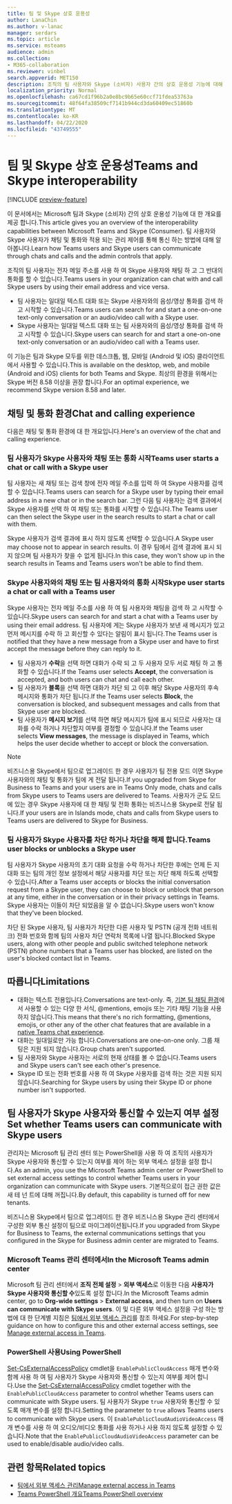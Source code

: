 ```yaml
---
title: 팀 및 Skype 상호 운용성
author: LanaChin
ms.author: v-lanac
manager: serdars
ms.topic: article
ms.service: msteams
audience: admin
ms.collection:
- M365-collaboration
ms.reviewer: vinbel
search.appverid: MET150
description: 조직의 팀 사용자와 Skype (소비자) 사용자 간의 상호 운용성 기능에 대해 알아봅니다.
localization_priority: Normal
ms.openlocfilehash: ca67cd1f96b2a0e8bc9b65e60ccf71fdea53763a
ms.sourcegitcommit: 48f64fa38509cf7141b944cd3da60409ec51860b
ms.translationtype: MT
ms.contentlocale: ko-KR
ms.lasthandoff: 04/22/2020
ms.locfileid: "43749555"
---
```

# <a name="teams-and-skype-interoperability"></a><span data-ttu-id="2ce7f-103">팀 및 Skype 상호 운용성</span><span class="sxs-lookup"><span data-stu-id="2ce7f-103">Teams and Skype interoperability</span></span>

[!INCLUDE [preview-feature](includes/preview-feature.md)]

<span data-ttu-id="2ce7f-104">이 문서에서는 Microsoft 팀과 Skype (소비자) 간의 상호 운용성 기능에 대 한 개요를 제공 합니다.</span><span class="sxs-lookup"><span data-stu-id="2ce7f-104">This article gives you an overview of the interoperability capabilities between Microsoft Teams and Skype (Consumer).</span></span> <span data-ttu-id="2ce7f-105">팀 사용자와 Skype 사용자가 채팅 및 통화와 적용 되는 관리 제어를 통해 통신 하는 방법에 대해 알아봅니다.</span><span class="sxs-lookup"><span data-stu-id="2ce7f-105">Learn how Teams users and Skype users can communicate through chats and calls and the admin controls that apply.</span></span>

<span data-ttu-id="2ce7f-106">조직의 팀 사용자는 전자 메일 주소를 사용 하 여 Skype 사용자와 채팅 하 고 그 반대의 통화를 할 수 있습니다.</span><span class="sxs-lookup"><span data-stu-id="2ce7f-106">Teams users in your organization can chat with and call Skype users by using their email address and vice versa.</span></span>

- <span data-ttu-id="2ce7f-107">팀 사용자는 일대일 텍스트 대화 또는 Skype 사용자와의 음성/영상 통화를 검색 하 고 시작할 수 있습니다.</span><span class="sxs-lookup"><span data-stu-id="2ce7f-107">Teams users can search for and start a one-on-one text-only conversation or an audio/video call with a Skype user.</span></span>
- <span data-ttu-id="2ce7f-108">Skype 사용자는 일대일 텍스트 대화 또는 팀 사용자와의 음성/영상 통화를 검색 하 고 시작할 수 있습니다.</span><span class="sxs-lookup"><span data-stu-id="2ce7f-108">Skype users can search for and start a one-on-one text-only conversation or an audio/video call with a Teams user.</span></span>

<span data-ttu-id="2ce7f-109">이 기능은 팀과 Skype 모두를 위한 데스크톱, 웹, 모바일 (Android 및 iOS) 클라이언트에서 사용할 수 있습니다.</span><span class="sxs-lookup"><span data-stu-id="2ce7f-109">This is available on the desktop, web, and mobile (Android and iOS) clients for both Teams and Skype.</span></span> <span data-ttu-id="2ce7f-110">최상의 환경을 위해서는 Skype 버전 8.58 이상을 권장 합니다.</span><span class="sxs-lookup"><span data-stu-id="2ce7f-110">For an optimal experience, we recommend Skype version 8.58 and later.</span></span>

## <a name="chat-and-calling-experience"></a><span data-ttu-id="2ce7f-111">채팅 및 통화 환경</span><span class="sxs-lookup"><span data-stu-id="2ce7f-111">Chat and calling experience</span></span>

<span data-ttu-id="2ce7f-112">다음은 채팅 및 통화 환경에 대 한 개요입니다.</span><span class="sxs-lookup"><span data-stu-id="2ce7f-112">Here's an overview of the chat and calling experience.</span></span>

### <a name="teams-user-starts-a-chat-or-call-with-a-skype-user"></a><span data-ttu-id="2ce7f-113">팀 사용자가 Skype 사용자와 채팅 또는 통화 시작</span><span class="sxs-lookup"><span data-stu-id="2ce7f-113">Teams user starts a chat or call with a Skype user</span></span>

<span data-ttu-id="2ce7f-114">팀 사용자는 새 채팅 또는 검색 창에 전자 메일 주소를 입력 하 여 Skype 사용자를 검색할 수 있습니다.</span><span class="sxs-lookup"><span data-stu-id="2ce7f-114">Teams users can search for a Skype user by typing their email address in a new chat or in the search bar.</span></span>  <span data-ttu-id="2ce7f-115">그런 다음 팀 사용자는 검색 결과에서 Skype 사용자를 선택 하 여 채팅 또는 통화를 시작할 수 있습니다.</span><span class="sxs-lookup"><span data-stu-id="2ce7f-115">The Teams user can then select the Skype user in the search results to start a chat or call with them.</span></span>

<span data-ttu-id="2ce7f-116">Skype 사용자가 검색 결과에 표시 하지 않도록 선택할 수 있습니다.</span><span class="sxs-lookup"><span data-stu-id="2ce7f-116">A Skype user may choose not to appear in search results.</span></span> <span data-ttu-id="2ce7f-117">이 경우 팀에서 검색 결과에 표시 되지 않으며 팀 사용자가 찾을 수 없게 됩니다.</span><span class="sxs-lookup"><span data-stu-id="2ce7f-117">In this case, they won't show up in the search results in Teams and Teams users won't be able to find them.</span></span>

### <a name="skype-user-starts-a-chat-or-call-with-a-teams-user"></a><span data-ttu-id="2ce7f-118">Skype 사용자와의 채팅 또는 팀 사용자와의 통화 시작</span><span class="sxs-lookup"><span data-stu-id="2ce7f-118">Skype user starts a chat or call with a Teams user</span></span>

<span data-ttu-id="2ce7f-119">Skype 사용자는 전자 메일 주소를 사용 하 여 팀 사용자와 채팅을 검색 하 고 시작할 수 있습니다.</span><span class="sxs-lookup"><span data-stu-id="2ce7f-119">Skype users can search for and start a chat with a Teams user by using their email address.</span></span> <span data-ttu-id="2ce7f-120">팀 사용자에 게는 Skype 사용자가 보낸 새 메시지가 있고 먼저 메시지를 수락 하 고 회신할 수 있다는 알림이 표시 됩니다.</span><span class="sxs-lookup"><span data-stu-id="2ce7f-120">The Teams user is notified that they have a new message from a Skype user and have to first accept the message before they can reply to it.</span></span>

- <span data-ttu-id="2ce7f-121">팀 사용자가 **수락**을 선택 하면 대화가 수락 되 고 두 사용자 모두 서로 채팅 하 고 통화할 수 있습니다.</span><span class="sxs-lookup"><span data-stu-id="2ce7f-121">If the Teams user selects **Accept**, the conversation is accepted, and both users can chat and call each other.</span></span>
- <span data-ttu-id="2ce7f-122">팀 사용자가 **블록**을 선택 하면 대화가 차단 되 고 이후 해당 Skype 사용자의 후속 메시지와 통화가 차단 됩니다.</span><span class="sxs-lookup"><span data-stu-id="2ce7f-122">If the Teams user selects **Block**, the conversation is blocked, and subsequent messages and calls from that Skype user are blocked.</span></span>
- <span data-ttu-id="2ce7f-123">팀 사용자가 **메시지 보기**를 선택 하면 해당 메시지가 팀에 표시 되므로 사용자는 대화를 수락 하거나 차단할지 여부를 결정할 수 있습니다.</span><span class="sxs-lookup"><span data-stu-id="2ce7f-123">If the Teams user selects **View messages**, the message is displayed in Teams, which helps the user decide whether to accept or block the conversation.</span></span>

> [!NOTE]
> <span data-ttu-id="2ce7f-124">비즈니스용 Skype에서 팀으로 업그레이드 한 경우 사용자가 팀 전용 모드 이면 Skype 사용자와의 채팅 및 통화가 팀에 게 전달 됩니다.</span><span class="sxs-lookup"><span data-stu-id="2ce7f-124">If you upgraded from Skype for Business to Teams and your users are in Teams Only mode, chats and calls from Skype users to Teams users are delivered to Teams.</span></span> <span data-ttu-id="2ce7f-125">사용자가 군도 모드에 있는 경우 Skype 사용자에 대 한 채팅 및 전화 통화는 비즈니스용 Skype로 전달 됩니다.</span><span class="sxs-lookup"><span data-stu-id="2ce7f-125">If your users are in Islands mode, chats and calls from Skype users to Teams users are delivered to Skype for Business.</span></span>

### <a name="teams-user-blocks-or-unblocks-a-skype-user"></a><span data-ttu-id="2ce7f-126">팀 사용자가 Skype 사용자를 차단 하거나 차단을 해제 합니다.</span><span class="sxs-lookup"><span data-stu-id="2ce7f-126">Teams user blocks or unblocks a Skype user</span></span>

<span data-ttu-id="2ce7f-127">팀 사용자가 Skype 사용자의 초기 대화 요청을 수락 하거나 차단한 후에는 언제 든 지 대화 또는 팀의 개인 정보 설정에서 해당 사용자를 차단 또는 차단 해제 하도록 선택할 수 있습니다.</span><span class="sxs-lookup"><span data-stu-id="2ce7f-127">After a Teams user accepts or blocks the initial conversation request from a Skype user, they can choose to block or unblock that person at any time, either in the conversation or in their privacy settings in Teams.</span></span> <span data-ttu-id="2ce7f-128">Skype 사용자는 이들이 차단 되었음을 알 수 없습니다.</span><span class="sxs-lookup"><span data-stu-id="2ce7f-128">Skype users won't know that they've been blocked.</span></span>

<span data-ttu-id="2ce7f-129">차단 된 Skype 사용자, 팀 사용자가 차단한 다른 사용자 및 PSTN (공개 전화 네트워크) 전화 번호와 함께 팀의 사용자 차단 연락처 목록에 나열 됩니다.</span><span class="sxs-lookup"><span data-stu-id="2ce7f-129">Blocked Skype users, along with other people and public switched telephone network (PSTN) phone numbers that a Teams user has blocked, are listed on the user's blocked contact list in Teams.</span></span>

## <a name="limitations"></a><span data-ttu-id="2ce7f-130">따릅니다</span><span class="sxs-lookup"><span data-stu-id="2ce7f-130">Limitations</span></span>

- <span data-ttu-id="2ce7f-131">대화는 텍스트 전용입니다.</span><span class="sxs-lookup"><span data-stu-id="2ce7f-131">Conversations are text-only.</span></span> <span data-ttu-id="2ce7f-132">즉, [기본 팀 채팅 환경](native-chat-for-external-users.md)에서 사용할 수 있는 다양 한 서식, @mentions, emojis 또는 기타 채팅 기능을 사용 하지 않습니다.</span><span class="sxs-lookup"><span data-stu-id="2ce7f-132">This means that there's no rich formatting, @mentions, emojis, or other any of the other chat features that are available in a [native Teams chat experience](native-chat-for-external-users.md).</span></span>
- <span data-ttu-id="2ce7f-133">대화는 일대일로만 가능 합니다.</span><span class="sxs-lookup"><span data-stu-id="2ce7f-133">Conversations are one-on-one only.</span></span> <span data-ttu-id="2ce7f-134">그룹 채팅은 지원 되지 않습니다.</span><span class="sxs-lookup"><span data-stu-id="2ce7f-134">Group chats aren't supported.</span></span>
- <span data-ttu-id="2ce7f-135">팀 사용자와 Skype 사용자는 서로의 현재 상태를 볼 수 없습니다.</span><span class="sxs-lookup"><span data-stu-id="2ce7f-135">Teams users and Skype users can't see each other's presence.</span></span>
- <span data-ttu-id="2ce7f-136">Skype ID 또는 전화 번호를 사용 하 여 Skype 사용자를 검색 하는 것은 지원 되지 않습니다.</span><span class="sxs-lookup"><span data-stu-id="2ce7f-136">Searching for Skype users by using their Skype ID or phone number isn't supported.</span></span>

## <a name="set-whether-teams-users-can-communicate-with-skype-users"></a><span data-ttu-id="2ce7f-137">팀 사용자가 Skype 사용자와 통신할 수 있는지 여부 설정</span><span class="sxs-lookup"><span data-stu-id="2ce7f-137">Set whether Teams users can communicate with Skype users</span></span>

<span data-ttu-id="2ce7f-138">관리자는 Microsoft 팀 관리 센터 또는 PowerShell을 사용 하 여 조직의 사용자가 Skype 사용자와 통신할 수 있는지 여부를 제어 하는 외부 액세스 설정을 설정 합니다.</span><span class="sxs-lookup"><span data-stu-id="2ce7f-138">As an admin, you use the Microsoft Teams admin center or PowerShell to set external access settings to control whether Teams users in your organization can communicate with Skype users.</span></span> <span data-ttu-id="2ce7f-139">기본적으로이 접근 권한 값은 새 테 넌 트에 대해 꺼집니다.</span><span class="sxs-lookup"><span data-stu-id="2ce7f-139">By default, this capability is turned off for new tenants.</span></span>

<span data-ttu-id="2ce7f-140">비즈니스용 Skype에서 팀으로 업그레이드 한 경우 비즈니스용 Skype 관리 센터에서 구성한 외부 통신 설정이 팀으로 마이그레이션됩니다.</span><span class="sxs-lookup"><span data-stu-id="2ce7f-140">If you upgraded from Skype for Business to Teams, the external communications settings that you configured in the Skype for Business admin center are migrated to Teams.</span></span>

### <a name="in-the-microsoft-teams-admin-center"></a><span data-ttu-id="2ce7f-141">Microsoft Teams 관리 센터에서</span><span class="sxs-lookup"><span data-stu-id="2ce7f-141">In the Microsoft Teams admin center</span></span>

<span data-ttu-id="2ce7f-142">Microsoft 팀 관리 센터에서 **조직 전체 설정** > **외부 액세스**로 이동한 다음 **사용자가 Skype 사용자와 통신할 수**있도록 설정 합니다.</span><span class="sxs-lookup"><span data-stu-id="2ce7f-142">In the Microsoft Teams admin center, go to **Org-wide settings** > **External access**, and then turn on **Users can communicate with Skype users**.</span></span> <span data-ttu-id="2ce7f-143">이 및 다른 외부 액세스 설정을 구성 하는 방법에 대 한 단계별 지침은 [팀에서 외부 액세스 관리](https://docs.microsoft.com/microsoftteams/manage-external-access#allow-or-block-domains)를 참조 하세요.</span><span class="sxs-lookup"><span data-stu-id="2ce7f-143">For step-by-step guidance on how to configure this and other external access settings, see [Manage external access in Teams](https://docs.microsoft.com/microsoftteams/manage-external-access#allow-or-block-domains).</span></span>

### <a name="using-powershell"></a><span data-ttu-id="2ce7f-144">PowerShell 사용</span><span class="sxs-lookup"><span data-stu-id="2ce7f-144">Using PowerShell</span></span>

<span data-ttu-id="2ce7f-145">[Set-CsExternalAccessPolicy](https://docs.microsoft.com/powershell/module/skype/set-csexternalaccesspolicy) cmdlet을 ```EnablePublicCloudAccess``` 매개 변수와 함께 사용 하 여 팀 사용자가 Skype 사용자와 통신할 수 있는지 여부를 제어 합니다.</span><span class="sxs-lookup"><span data-stu-id="2ce7f-145">Use the [Set-CsExternalAccessPolicy](https://docs.microsoft.com/powershell/module/skype/set-csexternalaccesspolicy) cmdlet together with the ```EnablePublicCloudAccess``` parameter to control whether Teams users can communicate with Skype users.</span></span> <span data-ttu-id="2ce7f-146">팀 사용자가 Skype ```true``` 사용자와 통신할 수 있도록 매개 변수를 설정 합니다.</span><span class="sxs-lookup"><span data-stu-id="2ce7f-146">Setting the parameter to ```true``` allows Teams users to communicate with Skype users.</span></span> <span data-ttu-id="2ce7f-147">이 ```EnablePublicCloudAudioVideoAccess``` 매개 변수를 사용 하 여 오디오/비디오 통화를 사용 하거나 사용 하지 않도록 설정할 수 있습니다.</span><span class="sxs-lookup"><span data-stu-id="2ce7f-147">Note that the ```EnablePublicCloudAudioVideoAccess``` parameter can be used to enable/disable audio/video calls.</span></span>

## <a name="related-topics"></a><span data-ttu-id="2ce7f-148">관련 항목</span><span class="sxs-lookup"><span data-stu-id="2ce7f-148">Related topics</span></span>

- [<span data-ttu-id="2ce7f-149">팀에서 외부 액세스 관리</span><span class="sxs-lookup"><span data-stu-id="2ce7f-149">Manage external access in Teams</span></span>](manage-external-access.md)
- [<span data-ttu-id="2ce7f-150">Teams PowerShell 개요</span><span class="sxs-lookup"><span data-stu-id="2ce7f-150">Teams PowerShell overview</span></span>](teams-powershell-overview.md)
